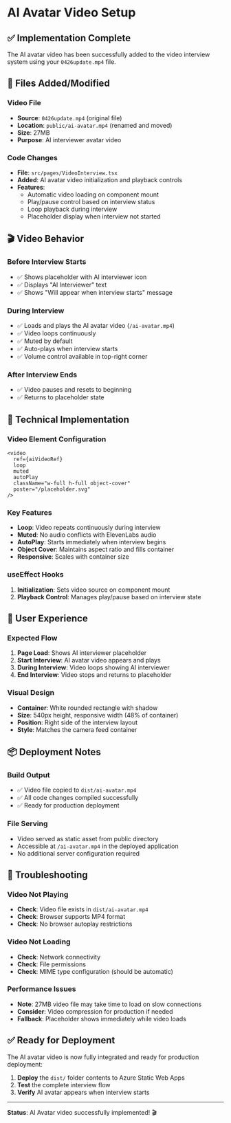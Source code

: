 # AI Avatar Video Setup

## ✅ Implementation Complete

The AI avatar video has been successfully added to the video interview system using your `0426update.mp4` file.

## 📁 Files Added/Modified

### Video File
- **Source**: `0426update.mp4` (original file)
- **Location**: `public/ai-avatar.mp4` (renamed and moved)
- **Size**: 27MB
- **Purpose**: AI interviewer avatar video

### Code Changes
- **File**: `src/pages/VideoInterview.tsx`
- **Added**: AI avatar video initialization and playback controls
- **Features**:
  - Automatic video loading on component mount
  - Play/pause control based on interview status
  - Loop playback during interview
  - Placeholder display when interview not started

## 🎬 Video Behavior

### Before Interview Starts
- ✅ Shows placeholder with AI interviewer icon
- ✅ Displays "AI Interviewer" text
- ✅ Shows "Will appear when interview starts" message

### During Interview
- ✅ Loads and plays the AI avatar video (`/ai-avatar.mp4`)
- ✅ Video loops continuously
- ✅ Muted by default
- ✅ Auto-plays when interview starts
- ✅ Volume control available in top-right corner

### After Interview Ends
- ✅ Video pauses and resets to beginning
- ✅ Returns to placeholder state

## 🔧 Technical Implementation

### Video Element Configuration
```tsx
<video 
  ref={aiVideoRef} 
  loop 
  muted 
  autoPlay
  className="w-full h-full object-cover"
  poster="/placeholder.svg"
/>
```

### Key Features
- **Loop**: Video repeats continuously during interview
- **Muted**: No audio conflicts with ElevenLabs audio
- **AutoPlay**: Starts immediately when interview begins
- **Object Cover**: Maintains aspect ratio and fills container
- **Responsive**: Scales with container size

### useEffect Hooks
1. **Initialization**: Sets video source on component mount
2. **Playback Control**: Manages play/pause based on interview state

## 🎯 User Experience

### Expected Flow
1. **Page Load**: Shows AI interviewer placeholder
2. **Start Interview**: AI avatar video appears and plays
3. **During Interview**: Video loops showing AI interviewer
4. **End Interview**: Video stops and returns to placeholder

### Visual Design
- **Container**: White rounded rectangle with shadow
- **Size**: 540px height, responsive width (48% of container)
- **Position**: Right side of the interview layout
- **Style**: Matches the camera feed container

## 📦 Deployment Notes

### Build Output
- ✅ Video file copied to `dist/ai-avatar.mp4`
- ✅ All code changes compiled successfully
- ✅ Ready for production deployment

### File Serving
- Video served as static asset from public directory
- Accessible at `/ai-avatar.mp4` in the deployed application
- No additional server configuration required

## 🐛 Troubleshooting

### Video Not Playing
- **Check**: Video file exists in `dist/ai-avatar.mp4`
- **Check**: Browser supports MP4 format
- **Check**: No browser autoplay restrictions

### Video Not Loading
- **Check**: Network connectivity
- **Check**: File permissions
- **Check**: MIME type configuration (should be automatic)

### Performance Issues
- **Note**: 27MB video file may take time to load on slow connections
- **Consider**: Video compression for production if needed
- **Fallback**: Placeholder shows immediately while video loads

## ✅ Ready for Deployment

The AI avatar video is now fully integrated and ready for production deployment:

1. **Deploy** the `dist/` folder contents to Azure Static Web Apps
2. **Test** the complete interview flow
3. **Verify** AI avatar appears when interview starts

---

**Status**: AI Avatar video successfully implemented! 🎬 